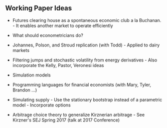 ## Working Paper Ideas

* Futures clearing house as a spontaneous economic club a la Buchanan.
		- It enables another market to operate efficiently

* What should econometricians do?

* Johannes, Polson, and Stroud replication (with Todd)
		- Applied to dairy markets

* Filtering jumps and stochastic volatility from energy derivatives 
		- Also incorporate the Kelly, Pastor, Veronesi ideas

* Simulation models

* Programming languages for financial economists (with Mary, Tyler, Brandon ...)

* Simulating supply
		- Use the stationary bootstrap instead of a parametric model
		- Incorporate options
		
* Arbitrage choice theory to generalize Kirznerian arbitrage
		- See Kirzner's SEJ Spring 2017 (talk at 2017 Conference)


